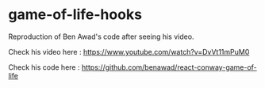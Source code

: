 # game-of-life-hooks

Reproduction of Ben Awad's code after seeing his video.

Check his video here : https://www.youtube.com/watch?v=DvVt11mPuM0

Check his code here : https://github.com/benawad/react-conway-game-of-life
 
